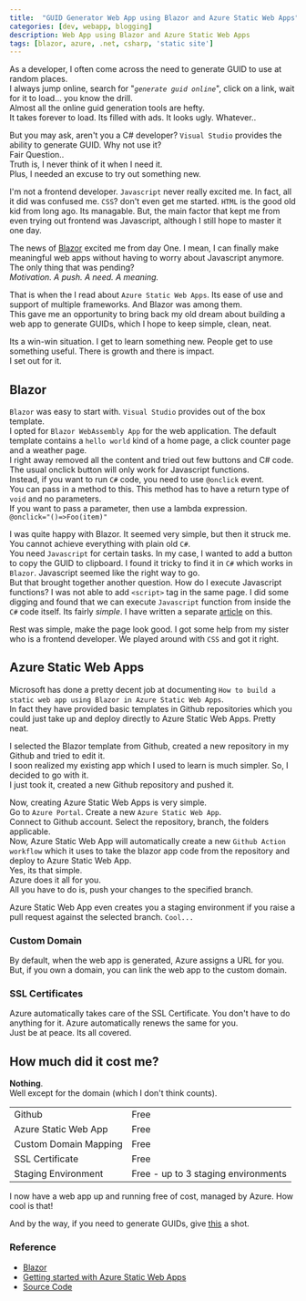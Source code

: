 ```yaml
---
title:  "GUID Generator Web App using Blazor and Azure Static Web Apps" 
categories: [dev, webapp, blogging]
description: Web App using Blazor and Azure Static Web Apps
tags: [blazor, azure, .net, csharp, 'static site']
--- 
```


As a developer, I often come across the need to generate GUID to use at random places.  
I always jump online, search for "_`generate guid online`_", click on a link, wait for it to load... you know the drill.  
Almost all the online guid generation tools are hefty.  
It takes forever to load. Its filled with ads. It looks ugly. Whatever..  

But you may ask, aren't you a C# developer? `Visual Studio` provides the ability to generate GUID. Why not use it?  
Fair Question..  
Truth is, I never think of it when I need it.  
Plus, I needed an excuse to try out something new.  

I'm not a frontend developer. `Javascript` never really excited me. In fact, all it did was confused me. `CSS`? don't even get me started. `HTML` is the good old kid from long ago. Its managable. But, the main factor that kept me from even trying out frontend was Javascript, although I still hope to master it one day.

The news of [Blazor](https://dotnet.microsoft.com/apps/aspnet/web-apps/blazor) excited me from day One. I mean, I can finally make meaningful web apps without having to worry about Javascript anymore. The only thing that was pending?  
_Motivation. A push. A need. A meaning._

That is when the I read about `Azure Static Web Apps`. Its ease of use and support of multiple frameworks. And Blazor was among them.  
This gave me an opportunity to bring back my old dream about building a web app to generate GUIDs, which I hope to keep simple, clean, neat.

Its a win-win situation. I get to learn something new. People get to use something useful. There is growth and there is impact.  
I set out for it.

## Blazor

`Blazor` was easy to start with. `Visual Studio` provides out of the box template.  
I opted for `Blazor WebAssembly App` for the web application. The default template contains a `hello world` kind of a home page, a click counter page and a weather page.  
I right away removed all the content and tried out few buttons and C# code.
The usual onclick button will only work for Javascript functions.  
Instead, if you want to run `C#` code, you need to use `@onclick` event.  
You can pass in a method to this. This method has to have a return type of `void` and no parameters.  
If you want to pass a parameter, then use a lambda expression.  
`@onclick="()=>Foo(item)"`  

I was quite happy with Blazor. It seemed very simple, but then it struck me. You cannot achieve everything with plain old `C#`.  
You need `Javascript` for certain tasks. In my case, I wanted to add a button to copy the GUID to clipboard. I found it tricky to find it in `C#` which works in `Blazor`. Javascript seemed like the right way to go.  
But that brought together another question. How do I execute Javascript functions? I was not able to add `<script>` tag in the same page. I did some digging and found that we can execute `Javascript` function from inside the `C#` code itself. Its fairly _simple_. I have written a separate <a href="{{ site.baseurl }}/posts/Invoke-Javascript-In-Blazor/">article</a> on this.  

Rest was simple, make the page look good. I got some help from my sister who is a frontend developer. We played around with `CSS` and got it right.  

## Azure Static Web Apps

Microsoft has done a pretty decent job at documenting `How to build a static web app using Blazor in Azure Static Web Apps`.  
In fact they have provided basic templates in Github repositories which you could just take up and deploy directly to Azure Static Web Apps. Pretty neat.  

I selected the Blazor template from Github, created a new repository in my Github and tried to edit it.  
I soon realized my existing app which I used to learn is much simpler. So, I decided to go with it.  
I just took it, created a new Github repository and pushed it.

Now, creating Azure Static Web Apps is very simple.  
Go to `Azure Portal`. Create a new `Azure Static Web App`.  
Connect to Github account. Select the repository, branch, the folders applicable.  
Now, Azure Static Web App will automatically create a new `Github Action workflow` which it uses to take the blazor app code from the repository and deploy to Azure Static Web App.  
Yes, its that simple.  
Azure does it all for you.  
All you have to do is, push your changes to the specified branch.  

Azure Static Web App even creates you a staging environment if you raise a pull request against the selected branch. `Cool...`  

### Custom Domain

By default, when the web app is generated, Azure assigns a URL for you. But, if you own a domain, you can link the web app to the custom domain.

### SSL Certificates

Azure automatically takes care of the SSL Certificate. You don't have to do anything for it. Azure automatically renews the same for you.  
Just be at peace. Its all covered.

## How much did it cost me?

__Nothing__.  
Well except for the domain (which I don't think counts).  

|        |      |
|--------|------|
| Github | Free |
| Azure Static Web App | Free |
| Custom Domain Mapping | Free |
| SSL Certificate | Free |
| Staging Environment | Free - up to 3 staging environments |

I now have a web app up and running free of cost, managed by Azure. How cool is that!  

And by the way, if you need to generate GUIDs, give [this](https://guid.ajalex.com/) a shot.

### Reference

* [Blazor](https://dotnet.microsoft.com/apps/aspnet/web-apps/blazor)  
* [Getting started with Azure Static Web Apps](https://docs.microsoft.com/en-us/azure/static-web-apps/deploy-blazor#:~:text=%20Tutorial%3A%20Building%20a%20static%20web%20app%20with,is%20created%2C%20create%20a%20static%20web...%20More%20)  
* [Source Code](https://github.com/ajalex114/guid-gen)
